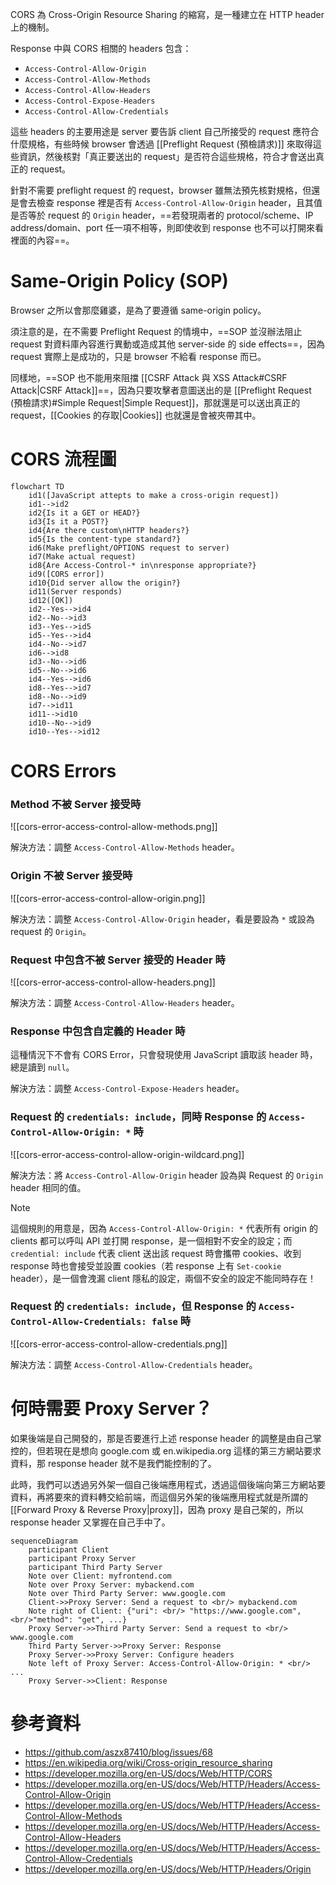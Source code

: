 CORS 為 Cross-Origin Resource Sharing 的縮寫，是一種建立在 HTTP header 上的機制。

Response 中與 CORS 相關的 headers 包含：

- `Access-Control-Allow-Origin`
- `Access-Control-Allow-Methods`
- `Access-Control-Allow-Headers`
- `Access-Control-Expose-Headers`
- `Access-Control-Allow-Credentials`

這些 headers 的主要用途是 server 要告訴 client 自己所接受的 request 應符合什麼規格，有些時候 browser 會透過 [[Preflight Request (預檢請求)]] 來取得這些資訊，然後核對「真正要送出的 request」是否符合這些規格，符合才會送出真正的 request。

針對不需要 preflight request 的 request，browser 雖無法預先核對規格，但還是會去檢查 response 裡是否有 `Access-Control-Allow-Origin`  header，且其值是否等於 request 的 `Origin` header，==若發現兩者的 protocol/scheme、IP address/domain、port 任一項不相等，則即使收到 response 也不可以打開來看裡面的內容==。

# Same-Origin Policy (SOP)

Browser 之所以會那麼雞婆，是為了要遵循 same-origin policy。

須注意的是，在不需要 Preflight Request 的情境中，==SOP 並沒辦法阻止 request 對資料庫內容進行異動或造成其他 server-side 的 side effects==，因為 request 實際上是成功的，只是 browser 不給看 response 而已。

同樣地，==SOP 也不能用來阻擋 [[CSRF Attack 與 XSS Attack#CSRF Attack|CSRF Attack]]==，因為只要攻擊者意圖送出的是 [[Preflight Request (預檢請求)#Simple Request|Simple Request]]，那就還是可以送出真正的 request，[[Cookies 的存取|Cookies]] 也就還是會被夾帶其中。

# CORS 流程圖

```mermaid
flowchart TD
    id1([JavaScript attepts to make a cross-origin request])
    id1-->id2
    id2{Is it a GET or HEAD?}
    id3{Is it a POST?}
    id4{Are there custom\nHTTP headers?}
    id5{Is the content-type standard?}
    id6(Make preflight/OPTIONS request to server)
    id7(Make actual request)
    id8{Are Access-Control-* in\nresponse appropriate?}
    id9([CORS error])
    id10{Did server allow the origin?}
    id11(Server responds)
    id12([OK])
    id2--Yes-->id4
    id2--No-->id3
    id3--Yes-->id5
    id5--Yes-->id4
    id4--No-->id7
    id6-->id8
    id3--No-->id6
    id5--No-->id6
    id4--Yes-->id6
    id8--Yes-->id7
    id8--No-->id9
    id7-->id11
    id11-->id10
    id10--No-->id9
    id10--Yes-->id12
```

# CORS Errors

### Method 不被 Server 接受時

![[cors-error-access-control-allow-methods.png]]

解決方法：調整 `Access-Control-Allow-Methods` header。

### Origin 不被 Server 接受時

![[cors-error-access-control-allow-origin.png]]

解決方法：調整 `Access-Control-Allow-Origin` header，看是要設為 `*` 或設為 request 的 `Origin`。

### Request 中包含不被 Server 接受的 Header 時

![[cors-error-access-control-allow-headers.png]]

解決方法：調整 `Access-Control-Allow-Headers` header。

### Response 中包含自定義的 Header 時

這種情況下不會有 CORS Error，只會發現使用 JavaScript 讀取該 header 時，總是讀到 `null`。

解決方法：調整 `Access-Control-Expose-Headers` header。

### Request 的 `credentials: include`，同時 Response 的 `Access-Control-Allow-Origin: *` 時

![[cors-error-access-control-allow-origin-wildcard.png]]

解決方法：將 `Access-Control-Allow-Origin` header 設為與 Request 的 `Origin` header 相同的值。

>[!Note]
>這個規則的用意是，因為 `Access-Control-Allow-Origin: *` 代表所有 origin 的 clients 都可以呼叫 API 並打開 response，是一個相對不安全的設定；而 `credential: include` 代表 client 送出該 request 時會攜帶 cookies、收到 response 時也會接受並設置 cookies（若 response 上有 `Set-cookie` header），是一個會洩漏 client 隱私的設定，兩個不安全的設定不能同時存在！

### Request 的 `credentials: include`，但 Response 的 `Access-Control-Allow-Credentials: false` 時

![[cors-error-access-control-allow-credentials.png]]

解決方法：調整 `Access-Control-Allow-Credentials` header。

# 何時需要 Proxy Server？

如果後端是自己開發的，那是否要進行上述 response header 的調整是由自己掌控的，但若現在是想向 google.com 或 en.wikipedia.org 這樣的第三方網站要求資料，那 response header 就不是我們能控制的了。

此時，我們可以透過另外架一個自己後端應用程式，透過這個後端向第三方網站要資料，再將要來的資料轉交給前端，而這個另外架的後端應用程式就是所謂的 [[Forward Proxy & Reverse Proxy|proxy]]，因為 proxy 是自己架的，所以 response header 又掌握在自己手中了。

```mermaid
sequenceDiagram
    participant Client
    participant Proxy Server
    participant Third Party Server
    Note over Client: myfrontend.com
    Note over Proxy Server: mybackend.com
    Note over Third Party Server: www.google.com
    Client->>Proxy Server: Send a request to <br/> mybackend.com
    Note right of Client: {"uri": <br/> "https://www.google.com", <br/>"method": "get", ...}
    Proxy Server->>Third Party Server: Send a request to <br/> www.google.com
    Third Party Server->>Proxy Server: Response
    Proxy Server->>Proxy Server: Configure headers
    Note left of Proxy Server: Access-Control-Allow-Origin: * <br/> ...
    Proxy Server->>Client: Response
```

# 參考資料

- <https://github.com/aszx87410/blog/issues/68>
- <https://en.wikipedia.org/wiki/Cross-origin_resource_sharing>
- <https://developer.mozilla.org/en-US/docs/Web/HTTP/CORS>
- <https://developer.mozilla.org/en-US/docs/Web/HTTP/Headers/Access-Control-Allow-Origin>
- <https://developer.mozilla.org/en-US/docs/Web/HTTP/Headers/Access-Control-Allow-Methods>
- <https://developer.mozilla.org/en-US/docs/Web/HTTP/Headers/Access-Control-Allow-Headers>
- <https://developer.mozilla.org/en-US/docs/Web/HTTP/Headers/Access-Control-Allow-Credentials>
- <https://developer.mozilla.org/en-US/docs/Web/HTTP/Headers/Origin>

